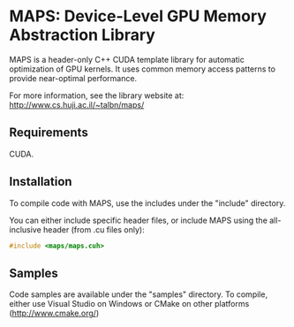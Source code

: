 MAPS: Device-Level GPU Memory Abstraction Library
=================================================

MAPS is a header-only C++ CUDA template library for automatic optimization of 
GPU kernels. It uses common memory access patterns to provide near-optimal 
performance. 

For more information, see the library website at:
http://www.cs.huji.ac.il/~talbn/maps/


Requirements
------------

CUDA.


Installation
------------

To compile code with MAPS, use the includes under the "include" directory.

You can either include specific header files, or include MAPS using the 
all-inclusive header (from .cu files only):

``` cpp
#include <maps/maps.cuh>
```


Samples
-------

Code samples are available under the "samples" directory. To compile,
either use Visual Studio on Windows or CMake on other platforms (http://www.cmake.org/)
